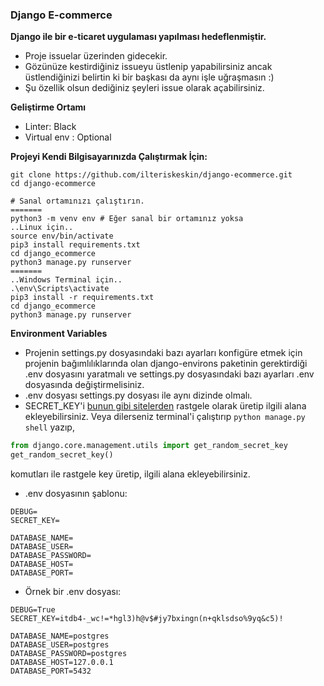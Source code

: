 ### Django E-commerce

**Django ile bir e-ticaret uygulaması yapılması hedeflenmiştir.**

* Proje issuelar üzerinden gidecekir.
* Gözünüze kestirdiğiniz issueyu üstlenip yapabilirsiniz ancak üstlendiğinizi belirtin ki bir başkası da aynı işle uğraşmasın :)
* Şu özellik olsun dediğiniz şeyleri issue olarak açabilirsiniz.

**Geliştirme Ortamı**

* Linter: Black
* Virtual env : Optional

**Projeyi Kendi Bilgisayarınızda Çalıştırmak İçin:**

```
git clone https://github.com/ilteriskeskin/django-ecommerce.git
cd django-ecommerce

# Sanal ortamınızı çalıştırın.
=======
python3 -m venv env # Eğer sanal bir ortamınız yoksa
..Linux için..
source env/bin/activate
pip3 install requirements.txt
cd django_ecommerce
python3 manage.py runserver
=======
..Windows Terminal için..
.\env\Scripts\activate
pip3 install -r requirements.txt
cd django_ecommerce
python3 manage.py runserver
```

**Environment Variables**

* Projenin settings.py dosyasındaki bazı ayarları konfigüre etmek için projenin bağımlılıklarında olan django-environs paketinin gerektirdiği .env dosyasını yaratmalı ve settings.py dosyasındaki bazı ayarları .env dosyasında değiştirmelisiniz.
* .env dosyası settings.py dosyası ile aynı dizinde olmalı.
* SECRET_KEY'i [bunun gibi sitelerden](https://djecrety.ir/) rastgele olarak üretip ilgili alana ekleyebilirsiniz. Veya dilerseniz terminal'i çalıştırıp `python manage.py shell` yazıp,
```python
from django.core.management.utils import get_random_secret_key
get_random_secret_key()
```
komutları ile rastgele key üretip, ilgili alana ekleyebilirsiniz.

* .env dosyasının şablonu:

```
DEBUG=
SECRET_KEY=

DATABASE_NAME=
DATABASE_USER=
DATABASE_PASSWORD=
DATABASE_HOST=
DATABASE_PORT=
```

* Örnek bir .env dosyası:

```
DEBUG=True
SECRET_KEY=itdb4-_wc!=*hgl3)h@v$#jy7bxingn(n+qklsdso%9yq&c5)!

DATABASE_NAME=postgres
DATABASE_USER=postgres
DATABASE_PASSWORD=postgres
DATABASE_HOST=127.0.0.1
DATABASE_PORT=5432
```

